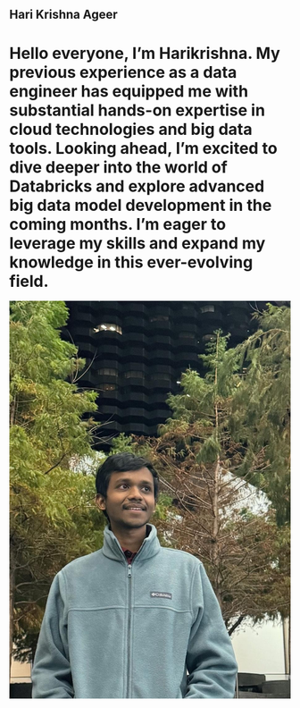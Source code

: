 ## Hari Krishna Ageer

# Hello everyone, I’m Harikrishna. My previous experience as a data engineer has equipped me with substantial hands-on expertise in cloud technologies and big data tools. Looking ahead, I’m excited to dive deeper into the world of Databricks and explore advanced big data model development in the coming months. I’m eager to leverage my skills and expand my knowledge in this ever-evolving field.

![Alt text](harikrishna.jpeg)
